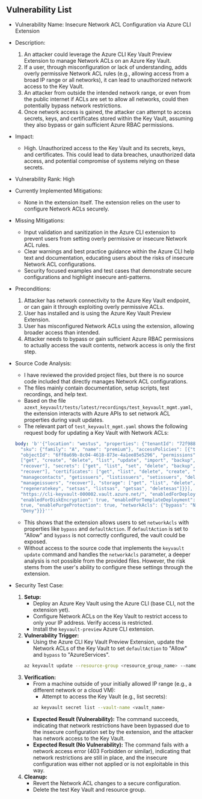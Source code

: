 ## Vulnerability List

- Vulnerability Name: Insecure Network ACL Configuration via Azure CLI Extension

- Description:
    1. An attacker could leverage the Azure CLI Key Vault Preview Extension to manage Network ACLs on an Azure Key Vault.
    2. If a user, through misconfiguration or lack of understanding, adds overly permissive Network ACL rules (e.g., allowing access from a broad IP range or all networks), it can lead to unauthorized network access to the Key Vault.
    3. An attacker from outside the intended network range, or even from the public internet if ACLs are set to allow all networks, could then potentially bypass network restrictions.
    4. Once network access is gained, the attacker can attempt to access secrets, keys, and certificates stored within the Key Vault, assuming they also bypass or gain sufficient Azure RBAC permissions.

- Impact:
    - High. Unauthorized access to the Key Vault and its secrets, keys, and certificates. This could lead to data breaches, unauthorized data access, and potential compromise of systems relying on these secrets.

- Vulnerability Rank: High

- Currently Implemented Mitigations:
    - None in the extension itself. The extension relies on the user to configure Network ACLs securely.

- Missing Mitigations:
    - Input validation and sanitization in the Azure CLI extension to prevent users from setting overly permissive or insecure Network ACL rules.
    - Clear warnings and best practice guidance within the Azure CLI help text and documentation, educating users about the risks of insecure Network ACL configurations.
    - Security focused examples and test cases that demonstrate secure configurations and highlight insecure anti-patterns.

- Preconditions:
    1. Attacker has network connectivity to the Azure Key Vault endpoint, or can gain it through exploiting overly permissive ACLs.
    2. User has installed and is using the Azure Key Vault Preview Extension.
    3. User has misconfigured Network ACLs using the extension, allowing broader access than intended.
    4. Attacker needs to bypass or gain sufficient Azure RBAC permissions to actually access the vault contents, network access is only the first step.

- Source Code Analysis:
    - I have reviewed the provided project files, but there is no source code included that directly manages Network ACL configurations.
    - The files mainly contain documentation, setup scripts, test recordings, and help text.
    - Based on the file `azext_keyvault/tests/latest/recordings/test_keyvault_mgmt.yaml`, the extension interacts with Azure APIs to set network ACL properties during vault updates.
    - The relevant part of `test_keyvault_mgmt.yaml` shows the following request body for updating a Key Vault with Network ACLs:
    ```yaml
    body: 'b''{"location": "westus", "properties": {"tenantId": "72f988bf-86f1-41af-91ab-2d7cd011db47",
      "sku": {"family": "A", "name": "premium"}, "accessPolicies": [{"tenantId": "72f988bf-86f1-41af-91ab-2d7cd011db47",
      "objectId": "6ff0a69b-8c04-4618-873e-4a1ee85e5296", "permissions": {"keys":
      ["get", "create", "delete", "list", "update", "import", "backup", "restore",
      "recover"], "secrets": ["get", "list", "set", "delete", "backup", "restore",
      "recover"], "certificates": ["get", "list", "delete", "create", "import", "update",
      "managecontacts", "getissuers", "listissuers", "setissuers", "deleteissuers",
      "manageissuers", "recover"], "storage": ["get", "list", "delete", "set", "update",
      "regeneratekey", "setsas", "listsas", "getsas", "deletesas"]}}], "vaultUri":
      "https://cli-keyvault-000002.vault.azure.net/", "enabledForDeployment": true,
      "enabledForDiskEncryption": true, "enabledForTemplateDeployment": true, "enableSoftDelete":
      true, "enablePurgeProtection": true, "networkAcls": {"bypass": "None", "defaultAction":
      "Deny"}}}'''
    ```
    - This shows that the extension allows users to set `networkAcls` with properties like `bypass` and `defaultAction`. If `defaultAction` is set to "Allow" and `bypass` is not correctly configured, the vault could be exposed.
    - Without access to the source code that implements the `keyvault update` command and handles the `networkAcls` parameter, a deeper analysis is not possible from the provided files. However, the risk stems from the user's ability to configure these settings through the extension.

- Security Test Case:
    1. **Setup:**
        - Deploy an Azure Key Vault using the Azure CLI (base CLI, not the extension yet).
        - Configure Network ACLs on the Key Vault to restrict access to only your IP address. Verify access is restricted.
        - Install the `keyvault-preview` Azure CLI extension.
    2. **Vulnerability Trigger:**
        - Using the Azure CLI Key Vault Preview Extension, update the Network ACLs of the Key Vault to set `defaultAction` to "Allow" and `bypass` to "AzureServices".
        ```bash
        az keyvault update --resource-group <resource_group_name> --name <vault_name> --default-action Allow --bypass AzureServices
        ```
    3. **Verification:**
        - From a machine outside of your initially allowed IP range (e.g., a different network or a cloud VM):
            - Attempt to access the Key Vault (e.g., list secrets):
            ```bash
            az keyvault secret list --vault-name <vault_name>
            ```
        - **Expected Result (Vulnerability):** The command succeeds, indicating that network restrictions have been bypassed due to the insecure configuration set by the extension, and the attacker has network access to the Key Vault.
        - **Expected Result (No Vulnerability):** The command fails with a network access error (403 Forbidden or similar), indicating that network restrictions are still in place, and the insecure configuration was either not applied or is not exploitable in this way.
    4. **Cleanup:**
        - Revert the Network ACL changes to a secure configuration.
        - Delete the test Key Vault and resource group.